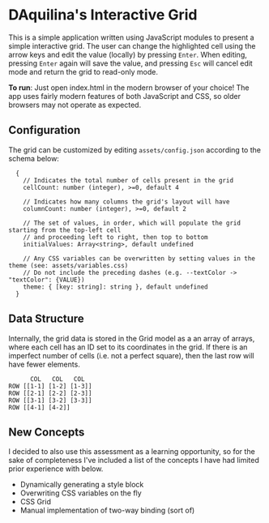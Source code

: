 # DAquilina's Interactive Grid

This is a simple application written using JavaScript modules to present a simple interactive grid.
The user can change the highlighted cell using the arrow keys and edit the value (locally) by pressing
`Enter`. When editing, pressing `Enter` again will save the value, and pressing `Esc` will cancel edit
mode and return the grid to read-only mode.

**To run**: Just open index.html in the modern browser of your choice! The app uses fairly modern features of both JavaScript and CSS, so older browsers may not operate as expected.

## Configuration

The grid can be customized by editing `assets/config.json` according to the schema below:

```
  {
    // Indicates the total number of cells present in the grid
    cellCount: number (integer), >=0, default 4

    // Indicates how many columns the grid's layout will have
    columnCount: number (integer), >=0, default 2

    // The set of values, in order, which will populate the grid starting from the top-left cell
    // and proceeding left to right, then top to bottom
    initialValues: Array<string>, default undefined

    // Any CSS variables can be overwritten by setting values in the theme (see: assets/variables.css)
    // Do not include the preceding dashes (e.g. --textColor -> "textColor": {VALUE})
    theme: { [key: string]: string }, default undefined
  }
```

## Data Structure

Internally, the grid data is stored in the Grid model as a an array of arrays, where each cell has an
ID set to its coordinates in the grid. If there is an imperfect number of cells (i.e. not a perfect
square), then the last row will have fewer elements.

```
      COL   COL   COL
ROW [[1-1] [1-2] [1-3]]
ROW [[2-1] [2-2] [2-3]]
ROW [[3-1] [3-2] [3-3]]
ROW [[4-1] [4-2]]
```

## New Concepts

I decided to also use this assessment as a learning opportunity, so for the sake of completeness I've
included a list of the concepts I have had limited prior experience with below.

- Dynamically generating a style block
- Overwriting CSS variables on the fly
- CSS Grid
- Manual implementation of two-way binding (sort of)
